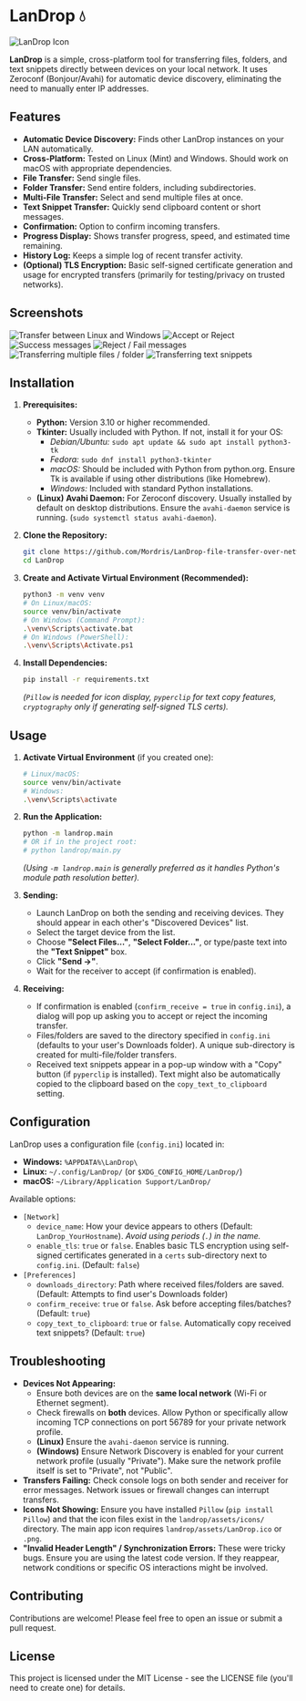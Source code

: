 # LanDrop 💧

![LanDrop Icon](landrop/assets/LanDrop.png) <!-- Optional: Add your logo here -->

**LanDrop** is a simple, cross-platform tool for transferring files, folders, and text snippets directly between devices on your local network. It uses Zeroconf (Bonjour/Avahi) for automatic device discovery, eliminating the need to manually enter IP addresses.

## Features

- **Automatic Device Discovery:** Finds other LanDrop instances on your LAN automatically.
- **Cross-Platform:** Tested on Linux (Mint) and Windows. Should work on macOS with appropriate dependencies.
- **File Transfer:** Send single files.
- **Folder Transfer:** Send entire folders, including subdirectories.
- **Multi-File Transfer:** Select and send multiple files at once.
- **Text Snippet Transfer:** Quickly send clipboard content or short messages.
- **Confirmation:** Option to confirm incoming transfers.
- **Progress Display:** Shows transfer progress, speed, and estimated time remaining.
- **History Log:** Keeps a simple log of recent transfer activity.
- **(Optional) TLS Encryption:** Basic self-signed certificate generation and usage for encrypted transfers (primarily for testing/privacy on trusted networks).

## Screenshots

![Transfer between Linux and Windows ](./screenshots/project15.png)
![Accept or Reject](./screenshots/project15-1.png)
![Success messages](./screenshots/project15-2.png)
![Reject / Fail messages](./screenshots/project15-3.png)
![Transferring multiple files / folder](./screenshots/project15-4.png)
![Transferring text snippets](./screenshots/project15-5.png)

## Installation

1.  **Prerequisites:**

    - **Python:** Version 3.10 or higher recommended.
    - **Tkinter:** Usually included with Python. If not, install it for your OS:
      - _Debian/Ubuntu:_ `sudo apt update && sudo apt install python3-tk`
      - _Fedora:_ `sudo dnf install python3-tkinter`
      - _macOS:_ Should be included with Python from python.org. Ensure Tk is available if using other distributions (like Homebrew).
      - _Windows:_ Included with standard Python installations.
    - **(Linux)** **Avahi Daemon:** For Zeroconf discovery. Usually installed by default on desktop distributions. Ensure the `avahi-daemon` service is running. (`sudo systemctl status avahi-daemon`).

2.  **Clone the Repository:**

    ```bash
    git clone https://github.com/Mordris/LanDrop-file-transfer-over-network # Replace with your repo URL
    cd LanDrop
    ```

3.  **Create and Activate Virtual Environment (Recommended):**

    ```bash
    python3 -m venv venv
    # On Linux/macOS:
    source venv/bin/activate
    # On Windows (Command Prompt):
    .\venv\Scripts\activate.bat
    # On Windows (PowerShell):
    .\venv\Scripts\Activate.ps1
    ```

4.  **Install Dependencies:**
    ```bash
    pip install -r requirements.txt
    ```
    _(`Pillow` is needed for icon display, `pyperclip` for text copy features, `cryptography` only if generating self-signed TLS certs)._

## Usage

1.  **Activate Virtual Environment** (if you created one):

    ```bash
    # Linux/macOS:
    source venv/bin/activate
    # Windows:
    .\venv\Scripts\activate
    ```

2.  **Run the Application:**

    ```bash
    python -m landrop.main
    # OR if in the project root:
    # python landrop/main.py
    ```

    _(Using `-m landrop.main` is generally preferred as it handles Python's module path resolution better)._

3.  **Sending:**

    - Launch LanDrop on both the sending and receiving devices. They should appear in each other's "Discovered Devices" list.
    - Select the target device from the list.
    - Choose **"Select Files..."**, **"Select Folder..."**, or type/paste text into the **"Text Snippet"** box.
    - Click **"Send ->"**.
    - Wait for the receiver to accept (if confirmation is enabled).

4.  **Receiving:**
    - If confirmation is enabled (`confirm_receive = true` in `config.ini`), a dialog will pop up asking you to accept or reject the incoming transfer.
    - Files/folders are saved to the directory specified in `config.ini` (defaults to your user's Downloads folder). A unique sub-directory is created for multi-file/folder transfers.
    - Received text snippets appear in a pop-up window with a "Copy" button (if `pyperclip` is installed). Text might also be automatically copied to the clipboard based on the `copy_text_to_clipboard` setting.

## Configuration

LanDrop uses a configuration file (`config.ini`) located in:

- **Windows:** `%APPDATA%\LanDrop\`
- **Linux:** `~/.config/LanDrop/` (or `$XDG_CONFIG_HOME/LanDrop/`)
- **macOS:** `~/Library/Application Support/LanDrop/`

Available options:

- `[Network]`
  - `device_name`: How your device appears to others (Default: `LanDrop_YourHostname`). _Avoid using periods (`.`) in the name._
  - `enable_tls`: `true` or `false`. Enables basic TLS encryption using self-signed certificates generated in a `certs` sub-directory next to `config.ini`. (Default: `false`)
- `[Preferences]`
  - `downloads_directory`: Path where received files/folders are saved. (Default: Attempts to find user's Downloads folder)
  - `confirm_receive`: `true` or `false`. Ask before accepting files/batches? (Default: `true`)
  - `copy_text_to_clipboard`: `true` or `false`. Automatically copy received text snippets? (Default: `true`)

## Troubleshooting

- **Devices Not Appearing:**
  - Ensure both devices are on the **same local network** (Wi-Fi or Ethernet segment).
  - Check firewalls on **both** devices. Allow Python or specifically allow incoming TCP connections on port 56789 for your private network profile.
  - **(Linux)** Ensure the `avahi-daemon` service is running.
  - **(Windows)** Ensure Network Discovery is enabled for your current network profile (usually "Private"). Make sure the network profile itself is set to "Private", not "Public".
- **Transfers Failing:** Check console logs on both sender and receiver for error messages. Network issues or firewall changes can interrupt transfers.
- **Icons Not Showing:** Ensure you have installed `Pillow` (`pip install Pillow`) and that the icon files exist in the `landrop/assets/icons/` directory. The main app icon requires `landrop/assets/LanDrop.ico` or `.png`.
- **"Invalid Header Length" / Synchronization Errors:** These were tricky bugs. Ensure you are using the latest code version. If they reappear, network conditions or specific OS interactions might be involved.

## Contributing

Contributions are welcome! Please feel free to open an issue or submit a pull request.

## License

<!-- Choose a license, e.g., MIT -->

This project is licensed under the MIT License - see the LICENSE file (you'll need to create one) for details.
